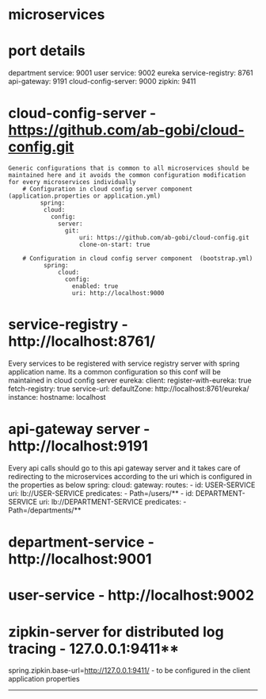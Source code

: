 # microservices
# port details
   department service: 9001
   user service: 9002
   eureka service-registry: 8761
   api-gateway: 9191
   cloud-config-server: 9000
   zipkin: 9411
  
 # cloud-config-server - https://github.com/ab-gobi/cloud-config.git
    Generic configurations that is common to all microservices should be maintained here and it avoids the common configuration modification for every microservices individually
        # Configuration in cloud config server component  (application.properties or application.yml)   
             spring:
              cloud:
                config:
                  server:
                    git:
                        uri: https://github.com/ab-gobi/cloud-config.git
                        clone-on-start: true
                        
        # Configuration in cloud config server component  (bootstrap.yml)
              spring:
                  cloud:
                    config:
                      enabled: true
                      uri: http://localhost:9000
                      
  # service-registry - http://localhost:8761/
  Every services to be registered with service registry server with spring application name. Its a common configuration so this conf will be maintained in cloud config             server
  eureka:
    client:
      register-with-eureka: true
      fetch-registry: true
    service-url:
      defaultZone: http://localhost:8761/eureka/
    instance:
      hostname: localhost
      
 # api-gateway server - http://localhost:9191
  Every api calls should go to this api gateway server and it takes care of redirecting to the microservices according to the uri which is configured in the properties as below
  spring:
    cloud:
      gateway:
        routes:
        - id: USER-SERVICE
          uri: lb://USER-SERVICE
          predicates:
            - Path=/users/**
        - id: DEPARTMENT-SERVICE
          uri: lb://DEPARTMENT-SERVICE
          predicates:
            - Path=/departments/**

# department-service - http://localhost:9001
# user-service - http://localhost:9002
# zipkin-server for distributed log tracing - 127.0.0.1:9411**
  spring.zipkin.base-url=http://127.0.0.1:9411/ - to be configured in the client application properties
________________________________________________________________________________________________________________________________________________________________________________ 
